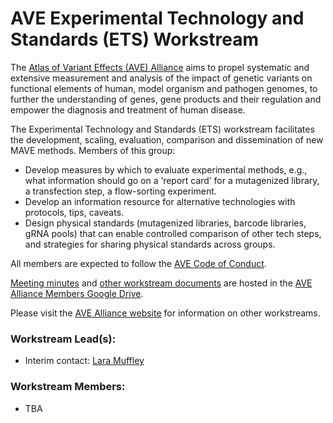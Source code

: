 # AVE Experimental Technology and Standards (ETS) Workstream

The [Atlas of Variant Effects (AVE) Alliance](https://www.varianteffect.org) aims to propel systematic and extensive measurement and analysis of the impact of genetic variants on functional elements of human, model organism and pathogen genomes, to further the understanding of genes, gene products and their regulation and empower the diagnosis and treatment of human disease.

The Experimental Technology and Standards (ETS) workstream facilitates the development, scaling, evaluation, comparison and dissemination of new MAVE methods. Members of this group:

* Develop measures by which to evaluate experimental methods, e.g., what information should go on a ‘report card’ for a mutagenized library, a transfection step, a flow-sorting experiment.
* Develop an information resource for alternative technologies with protocols, tips, caveats.
* Design physical standards (mutagenized libraries, barcode libraries, gRNA pools) that can enable controlled comparison of other tech steps, and strategies for sharing physical standards across groups.

All members are expected to follow the [AVE Code of Conduct](https://www.varianteffect.org/code-of-conduct).

[Meeting minutes](https://docs.google.com/document/d/1dgkLgeK9TCe1XmaSvxhirus0EzzvkM0NDmzLq2mSN3w/edit) and [other workstream documents](https://drive.google.com/drive/folders/1XEm71zcp7EmZ8iob53qfH9KvskrDp2g1) are hosted in the [AVE Alliance Members Google Drive](https://drive.google.com/drive/folders/0AB1IMnWMCvviUk9PVA).

Please visit the [AVE Alliance website](https://www.varianteffect.org/workstreams) for information on other workstreams.

### Workstream Lead(s): 
* Interim contact: [Lara Muffley](mailto:muffley@uw.edu?subject=AVE%20ETS%20Workstream)

### Workstream Members:
* TBA

